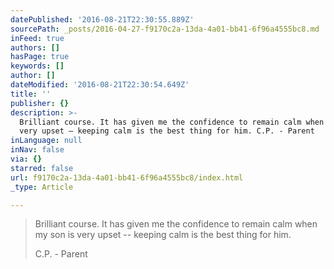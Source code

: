 ```yaml
---
datePublished: '2016-08-21T22:30:55.889Z'
sourcePath: _posts/2016-04-27-f9170c2a-13da-4a01-bb41-6f96a4555bc8.md
inFeed: true
authors: []
hasPage: true
keywords: []
author: []
dateModified: '2016-08-21T22:30:54.649Z'
title: ''
publisher: {}
description: >-
  Brilliant course. It has given me the confidence to remain calm when my son is
  very upset – keeping calm is the best thing for him. C.P. - Parent
inLanguage: null
inNav: false
via: {}
starred: false
url: f9170c2a-13da-4a01-bb41-6f96a4555bc8/index.html
_type: Article

---
```

> Brilliant course. It has given me the confidence to remain calm when my son is very upset -- keeping calm is the best thing for him. 
> 
> C.P. - Parent